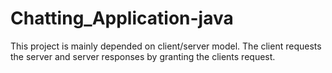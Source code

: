 # Chatting_Application-java
 This project is mainly depended on client/server model. The client requests the server and server responses by granting the clients request. 
